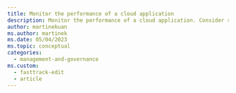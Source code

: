 ```yaml
---
title: Monitor the performance of a cloud application
description: Monitor the performance of a cloud application. Consider scalability, app and infrastructure performance, and resiliency.
author: martinekuan
ms.author: martinek
ms.date: 05/04/2023
ms.topic: conceptual
categories:
  - management-and-governance
ms.custom:
  - fasttrack-edit
  - article
---
```

